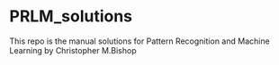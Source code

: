 # PRLM_solutions
This repo is the manual solutions for Pattern Recognition and Machine Learning by Christopher M.Bishop
